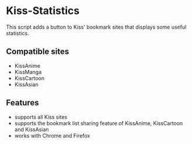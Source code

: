 # Kiss-Statistics

This script adds a button to Kiss' bookmark sites that displays some useful statistics.

## Compatible sites

- KissAnime
- KissManga
- KissCartoon
- KissAsian

## Features

- supports all Kiss sites
- supports the bookmark list sharing feature of KissAnime, KissCartoon and KissAsian
- works with Chrome and Firefox
